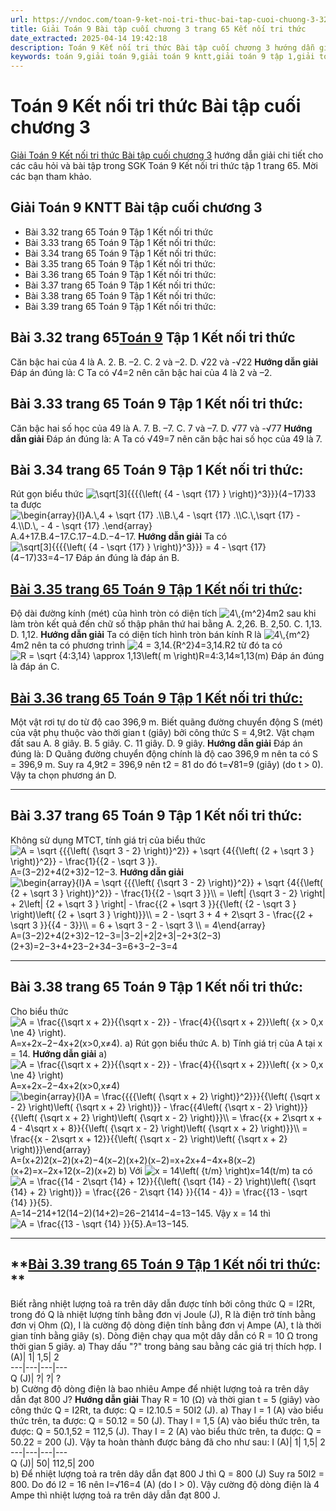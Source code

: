```yaml
---
url: https://vndoc.com/toan-9-ket-noi-tri-thuc-bai-tap-cuoi-chuong-3-320685
title: Giải Toán 9 Bài tập cuối chương 3 trang 65 Kết nối tri thức
date_extracted: 2025-04-14 19:42:18
description: Toán 9 Kết nối tri thức Bài tập cuối chương 3 hướng dẫn giải chi tiết các câu hỏi và bài tập trong SGK Toán 9 Kết nối tri thức tập 1.
keywords: toán 9,giải toán 9,giải toán 9 kntt,giải toán 9 tập 1,giải toán 9 kết nối tri thức,toán 9 kết nối tri thức tập 1,Toán 9 Kết nối tri thức Bài tập cuối chương 3,giải Toán 9 Kết nối tri thức Bài tập cuối chương 3,Bài tập cuối chương 3,giải toán 9 kntt trang 65,toán 9 kết nối tri thức tập 1 trang 65,Bài tập cuối chương 3 trang 65
---
```


# Toán 9 Kết nối tri thức Bài tập cuối chương 3
[Giải Toán 9 Kết nối tri thức Bài tập cuối chương 3](<https://vndoc.com/toan-9-ket-noi-tri-thuc-bai-tap-cuoi-chuong-3-320685>) hướng dẫn giải chi tiết cho các câu hỏi và bài tập trong SGK Toán 9 Kết nối tri thức tập 1 trang 65. Mời các bạn tham khảo.
## Giải Toán 9 KNTT Bài tập cuối chương 3
  * Bài 3.32 trang 65 Toán 9 Tập 1 Kết nối tri thức
  * Bài 3.33 trang 65 Toán 9 Tập 1 Kết nối tri thức: 
  * Bài 3.34 trang 65 Toán 9 Tập 1 Kết nối tri thức:
  * Bài 3.35 trang 65 Toán 9 Tập 1 Kết nối tri thức:
  * Bài 3.36 trang 65 Toán 9 Tập 1 Kết nối tri thức: 
  * Bài 3.37 trang 65 Toán 9 Tập 1 Kết nối tri thức:
  * Bài 3.38 trang 65 Toán 9 Tập 1 Kết nối tri thức:
  * Bài 3.39 trang 65 Toán 9 Tập 1 Kết nối tri thức: 

## **Bài 3.32 trang 65[Toán 9](<https://vndoc.com/toan-lop9>) Tập 1 Kết nối tri thức**
Căn bậc hai của 4 là
A. 2.
B. –2.
C. 2 và –2.
D. √22 và -√22
**Hướng dẫn giải**
Đáp án đúng là: C
Ta có √4=2 nên căn bậc hai của 4 là 2 và –2.
## **Bài 3.33 trang 65 Toán 9 Tập 1 Kết nối tri thức:**
Căn bậc hai số học của 49 là
A. 7.
B. –7.
C. 7 và –7.
D. √77 và -√77
**Hướng dẫn giải**
Đáp án đúng là: A
Ta có √49=7 nên căn bậc hai số học của 49 là 7.
## **Bài 3.34 trang 65 Toán 9 Tập 1 Kết nối tri thức:**
Rút gọn biểu thức ![\\sqrt\[3\]{{{{\\left\( {4 - \\sqrt {17} } \\right\)}^3}}}](https://i.vdoc.vn/data/image/blank.png)\(4−17\)33 ta được
![\\begin{array}{l}A.\\,4 + \\sqrt {17} .\\\\B.\\,4 - \\sqrt {17} .\\\\C.\\,\\sqrt {17} - 4.\\\\D.\\, - 4 - \\sqrt {17} .\\end{array}](https://i.vdoc.vn/data/image/blank.png)A.4+17.B.4−17.C.17−4.D.−4−17.
**Hướng dẫn giải**
Ta có ![\\sqrt\[3\]{{{{\\left\( {4 - \\sqrt {17} } \\right\)}^3}}} = 4 - \\sqrt {17}](https://i.vdoc.vn/data/image/blank.png)\(4−17\)33=4−17
Đáp án đúng là đáp án B.
## **[Bài 3.35 trang 65 Toán 9 Tập 1 Kết nối tri thức](<https://vndoc.com/bai-3-35-trang-65-toan-9-tap-1-ket-noi-tri-thuc-329461>):**
Độ dài đường kính \(mét\) của hình tròn có diện tích ![4\\,{m^2}](https://i.vdoc.vn/data/image/blank.png)4m2 sau khi làm tròn kết quả đến chữ số thập phân thứ hai bằng
A. 2,26.
B. 2,50.
C. 1,13.
D. 1,12.
**Hướng dẫn giải**
Ta có diện tích hình tròn bán kính R là ![4\\,{m^2}](https://i.vdoc.vn/data/image/blank.png)4m2 nên ta có phương trình ![4 = 3,14.{R^2}](https://i.vdoc.vn/data/image/blank.png)4=3,14.R2 từ đó ta có ![R = \\sqrt {4:3,14} \\approx 1,13\\left\( m \\right\)](https://i.vdoc.vn/data/image/blank.png)R=4:3,14≈1,13\(m\)
Đáp án đúng là đáp án C.
## [**Bài 3.36 trang 65 Toán 9 Tập 1 Kết nối tri thức:**](<https://vndoc.com/bai-3-36-trang-65-toan-9-tap-1-ket-noi-tri-thuc-329462>)
Một vật rơi tự do từ độ cao 396,9 m. Biết quãng đường chuyển động S \(mét\) của vật phụ thuộc vào thời gian t \(giây\) bởi công thức S = 4,9t2. Vật chạm đất sau
A. 8 giây.
B. 5 giây.
C. 11 giây.
D. 9 giây.
**Hướng dẫn giải**
Đáp án đúng là: D
Quãng đường chuyển động chính là độ cao 396,9 m nên ta có S = 396,9 m.
Suy ra 4,9t2 = 396,9 nên t2 = 81 do đó t=√81=9 \(giây\) \(do t > 0\).
Vậy ta chọn phương án D.
****
## **Bài 3.37 trang 65 Toán 9 Tập 1 Kết nối tri thức:**
Không sử dụng MTCT, tính giá trị của biểu thức![A = \\sqrt {{{\\left\( {\\sqrt 3 - 2} \\right\)}^2}} + \\sqrt {4{{\\left\( {2 + \\sqrt 3 } \\right\)}^2}} - \\frac{1}{{2 - \\sqrt 3 }}.](https://i.vdoc.vn/data/image/blank.png)A=\(3−2\)2+4\(2+3\)2−12−3.
**Hướng dẫn giải**
![\\begin{array}{l}A = \\sqrt {{{\\left\( {\\sqrt 3 - 2} \\right\)}^2}} + \\sqrt {4{{\\left\( {2 + \\sqrt 3 } \\right\)}^2}} - \\frac{1}{{2 - \\sqrt 3 }}\\\\ = \\left| {\\sqrt 3 - 2} \\right| + 2\\left| {2 + \\sqrt 3 } \\right| - \\frac{{2 + \\sqrt 3 }}{{\\left\( {2 - \\sqrt 3 } \\right\)\\left\( {2 + \\sqrt 3 } \\right\)}}\\\\ = 2 - \\sqrt 3 + 4 + 2\\sqrt 3 - \\frac{{2 + \\sqrt 3 }}{{4 - 3}}\\\\ = 6 + \\sqrt 3 - 2 - \\sqrt 3 \\\\ = 4\\end{array}](https://i.vdoc.vn/data/image/blank.png) A=\(3−2\)2+4\(2+3\)2−12−3=|3−2|+2|2+3|−2+3\(2−3\)\(2+3\)=2−3+4+23−2+34−3=6+3−2−3=4
****
## **Bài 3.38 trang 65 Toán 9 Tập 1 Kết nối tri thức:**
Cho biểu thức ![A = \\frac{{\\sqrt x + 2}}{{\\sqrt x - 2}} - \\frac{4}{{\\sqrt x + 2}}\\left\( {x > 0,x \\ne 4} \\right\).](https://i.vdoc.vn/data/image/blank.png)A=x+2x−2−4x+2\(x>0,x≠4\).
a\) Rút gọn biểu thức A.
b\) Tính giá trị của A tại x = 14.
**Hướng dẫn giải**
a\) ![A = \\frac{{\\sqrt x + 2}}{{\\sqrt x - 2}} - \\frac{4}{{\\sqrt x + 2}}\\left\( {x > 0,x \\ne 4} \\right\)](https://i.vdoc.vn/data/image/blank.png)A=x+2x−2−4x+2\(x>0,x≠4\)
![\\begin{array}{l}A = \\frac{{{{\\left\( {\\sqrt x + 2} \\right\)}^2}}}{{\\left\( {\\sqrt x - 2} \\right\)\\left\( {\\sqrt x + 2} \\right\)}} - \\frac{{4\\left\( {\\sqrt x - 2} \\right\)}}{{\\left\( {\\sqrt x + 2} \\right\)\\left\( {\\sqrt x - 2} \\right\)}}\\\\ = \\frac{{x + 2\\sqrt x + 4 - 4\\sqrt x + 8}}{{\\left\( {\\sqrt x - 2} \\right\)\\left\( {\\sqrt x + 2} \\right\)}}\\\\ = \\frac{{x - 2\\sqrt x + 12}}{{\\left\( {\\sqrt x - 2} \\right\)\\left\( {\\sqrt x + 2} \\right\)}}\\end{array}](https://i.vdoc.vn/data/image/blank.png)A=\(x+2\)2\(x−2\)\(x+2\)−4\(x−2\)\(x+2\)\(x−2\)=x+2x+4−4x+8\(x−2\)\(x+2\)=x−2x+12\(x−2\)\(x+2\)
b\) Với ![x = 14\\left\( {t/m} \\right\)](https://i.vdoc.vn/data/image/blank.png)x=14\(t/m\) ta có ![A = \\frac{{14 - 2\\sqrt {14} + 12}}{{\\left\( {\\sqrt {14} - 2} \\right\)\\left\( {\\sqrt {14} + 2} \\right\)}} = \\frac{{26 - 2\\sqrt {14} }}{{14 - 4}} = \\frac{{13 - \\sqrt {14} }}{5}.](https://i.vdoc.vn/data/image/blank.png)A=14−214+12\(14−2\)\(14+2\)=26−21414−4=13−145.
Vậy x = 14 thì ![A = \\frac{{13 - \\sqrt {14} }}{5}.](https://i.vdoc.vn/data/image/blank.png)A=13−145.
****
## **[Bài 3.39 trang 65 Toán 9 Tập 1 Kết nối tri thức](<https://vndoc.com/bai-3-39-trang-65-toan-9-tap-1-ket-noi-tri-thuc-329463>): **
Biết rằng nhiệt lượng toả ra trên dây dẫn được tính bởi công thức Q = I2Rt, trong đó Q là nhiệt lượng tính bằng đơn vị Joule \(J\), R là điện trở tính bằng đơn vị Ohm \(Ω\), I là cường độ dòng điện tính bằng đơn vị Ampe \(A\), t là thời gian tính bằng giây \(s\). Dòng điện chạy qua một dây dẫn có R = 10 Ω trong thời gian 5 giây.
a\) Thay dấu "?" trong bảng sau bằng các giá trị thích hợp.
I \(A\)| 1| 1,5| 2  
---|---|---|---  
Q \(J\)| ?| ?| ?  
b\) Cường độ dòng điện là bao nhiêu Ampe để nhiệt lượng toả ra trên dây dẫn đạt 800 J?
**Hướng dẫn giải**
Thay R = 10 \(Ω\) và thời gian t = 5 \(giây\) vào công thức Q = I2Rt, ta được:
Q = I2.10.5 = 50I2 \(J\).
a\) Thay I = 1 \(A\) vào biểu thức trên, ta được: Q = 50.12 = 50 \(J\).
Thay I = 1,5 \(A\) vào biểu thức trên, ta được: Q = 50.1,52 = 112,5 \(J\).
Thay I = 2 \(A\) vào biểu thức trên, ta được: Q = 50.22 = 200 \(J\).
Vậy ta hoàn thành được bảng đã cho như sau:
I \(A\)| 1| 1,5| 2  
---|---|---|---  
Q \(J\)| 50| 112,5| 200  
b\) Để nhiệt lượng toả ra trên dây dẫn đạt 800 J thì Q = 800 \(J\)
Suy ra 50I2 = 800.
Do đó I2 = 16 nên I=√16=4 \(A\) \(do I > 0\).
Vậy cường độ dòng điện là 4 Ampe thì nhiệt lượng toả ra trên dây dẫn đạt 800 J.
